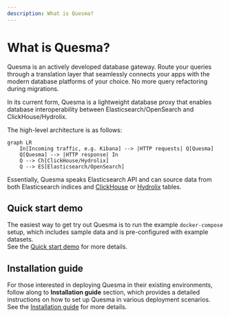 ```yaml
---
description: What is Quesma?
---
```

# What is Quesma?

Quesma is an actively developed database gateway. Route your queries through a translation layer that seamlessly connects your apps with the modern database platforms of your choice. No more query refactoring during migrations.

In its current form, Quesma is a lightweight database proxy that enables database interoperability between Elasticsearch/OpenSearch and ClickHouse/Hydrolix.


The high-level architecture is as follows:
```mermaid
graph LR
    In[Incoming traffic, e.g. Kibana] --> |HTTP requests| Q[Quesma]
    Q[Quesma] --> |HTTP response| In 
    Q --> Ch[ClickHouse/Hydrolix]
    Q --> ES[Elasticsearch/OpenSearch]
```

Essentially, Quesma speaks Elasticsearch API and can source data from both Elasticsearch indices and [ClickHouse](https://clickhouse.com) or [Hydrolix](https://hydrolix.io) tables.

## Quick start demo

The easiest way to get try out Quesma is to run the example `docker-compose` setup, which includes sample data and is pre-configured with example datasets. 
\
See the [Quick start demo](./quick-start.md) for more details.

## Installation guide

For those interested in deploying Quesma in their existing environments, follow along to **Installation guide** section, which  provides a detailed instructions on how to set up Quesma in various deployment scenarios.
\
See the [Installation guide](./installation.md) for more details.
